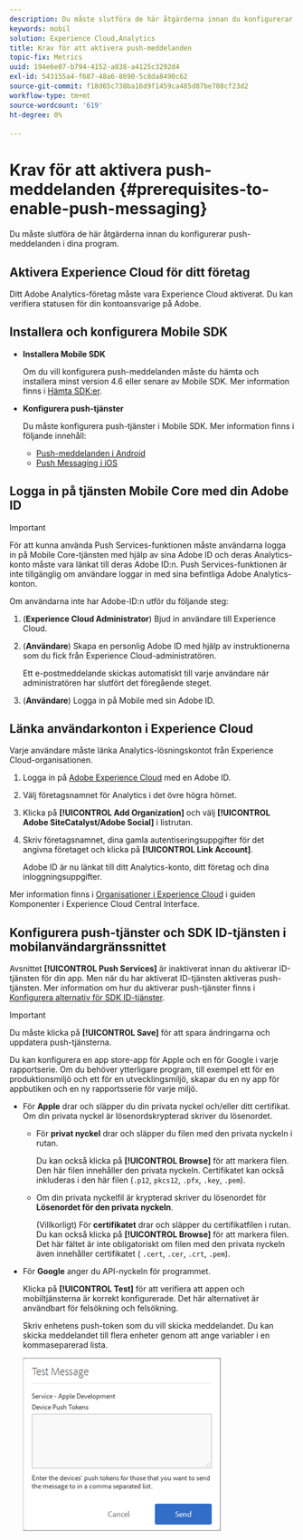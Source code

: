 ```yaml
---
description: Du måste slutföra de här åtgärderna innan du konfigurerar Push Messaging i program.
keywords: mobil
solution: Experience Cloud,Analytics
title: Krav för att aktivera push-meddelanden
topic-fix: Metrics
uuid: 194e6e07-b794-4152-a838-a4125c3292d4
exl-id: 543155a4-f687-48a6-8690-5c8da8490c62
source-git-commit: f18d65c738ba16d9f1459ca485d87be708cf23d2
workflow-type: tm+mt
source-wordcount: '619'
ht-degree: 0%

---
```


# Krav för att aktivera push-meddelanden {#prerequisites-to-enable-push-messaging}

Du måste slutföra de här åtgärderna innan du konfigurerar push-meddelanden i dina program.

## Aktivera Experience Cloud för ditt företag

Ditt Adobe Analytics-företag måste vara Experience Cloud aktiverat. Du kan verifiera statusen för din kontoansvarige på Adobe.

## Installera och konfigurera Mobile SDK

* **Installera Mobile SDK**

   Om du vill konfigurera push-meddelanden måste du hämta och installera minst version 4.6 eller senare av Mobile SDK. Mer information finns i [Hämta SDK:er](/help/using/c-manage-app-settings/c-mob-confg-app/t-config-analytics/download-sdk.md).

* **Konfigurera push-tjänster**

   Du måste konfigurera push-tjänster i Mobile SDK.
Mer information finns i följande innehåll:

   * [Push-meddelanden i Android](/help/android/messaging-main/push-messaging/push-messaging.md)
   * [Push Messaging i iOS](/help/ios/messaging-main/push-messaging/push-messaging.md)

## Logga in på tjänsten Mobile Core med din Adobe ID

>[!IMPORTANT]
>
>För att kunna använda Push Services-funktionen måste användarna logga in på Mobile Core-tjänsten med hjälp av sina Adobe ID och deras Analytics-konto måste vara länkat till deras Adobe ID:n. Push Services-funktionen är inte tillgänglig om användare loggar in med sina befintliga Adobe Analytics-konton.

Om användarna inte har Adobe-ID:n utför du följande steg:

1. (**Experience Cloud Administrator**) Bjud in användare till Experience Cloud.

1. (**Användare**) Skapa en personlig Adobe ID med hjälp av instruktionerna som du fick från Experience Cloud-administratören.

   Ett e-postmeddelande skickas automatiskt till varje användare när administratören har slutfört det föregående steget.

1. (**Användare**) Logga in på Mobile med sin Adobe ID.

## Länka användarkonton i Experience Cloud

Varje användare måste länka Analytics-lösningskontot från Experience Cloud-organisationen.

1. Logga in på [Adobe Experience Cloud](https://experience.adobe.com) med en Adobe ID.

1. Välj företagsnamnet för Analytics i det övre högra hörnet.

1. Klicka på **[!UICONTROL Add Organization]** och välj **[!UICONTROL Adobe SiteCatalyst/Adobe Social]** i listrutan.

1. Skriv företagsnamnet, dina gamla autentiseringsuppgifter för det angivna företaget och klicka på **[!UICONTROL Link Account]**.

   Adobe ID är nu länkat till ditt Analytics-konto, ditt företag och dina inloggningsuppgifter.

Mer information finns i [Organisationer i Experience Cloud](https://experienceleague.adobe.com/docs/core-services/interface/administration/organizations.html) i guiden Komponenter i Experience Cloud Central Interface.

## Konfigurera push-tjänster och SDK ID-tjänsten i mobilanvändargränssnittet

Avsnittet **[!UICONTROL Push Services]** är inaktiverat innan du aktiverar ID-tjänsten för din app. Men när du har aktiverat ID-tjänsten aktiveras push-tjänsten. Mer information om hur du aktiverar push-tjänster finns i [Konfigurera alternativ för SDK ID-tjänster](/help/using/c-manage-app-settings/c-mob-confg-app/t-config-visitor.md).

>[!IMPORTANT]
>
>Du måste klicka på **[!UICONTROL Save]** för att spara ändringarna och uppdatera push-tjänsterna.
>
>Du kan konfigurera en app store-app för Apple och en för Google i varje rapportserie. Om du behöver ytterligare program, till exempel ett för en produktionsmiljö och ett för en utvecklingsmiljö, skapar du en ny app för appbutiken och en ny rapportsserie för varje miljö.

* För **Apple** drar och släpper du din privata nyckel och/eller ditt certifikat. Om din privata nyckel är lösenordskrypterad skriver du lösenordet.

   * För **privat nyckel** drar och släpper du filen med den privata nyckeln i rutan.

      Du kan också klicka på **[!UICONTROL Browse]** för att markera filen. Den här filen innehåller den privata nyckeln. Certifikatet kan också inkluderas i den här filen (`.p12`, `pkcs12`, `.pfx`, `.key`, `.pem`).

   * Om din privata nyckelfil är krypterad skriver du lösenordet för **Lösenordet för den privata nyckeln**.

      (Villkorligt) För **certifikatet** drar och släpper du certifikatfilen i rutan. Du kan också klicka på **[!UICONTROL Browse]** för att markera filen. Det här fältet är inte obligatoriskt om filen med den privata nyckeln även innehåller certifikatet ( `.cert`, `.cer`, `.crt`, `.pem`).

* För **Google** anger du API-nyckeln för programmet.

   Klicka på **[!UICONTROL Test]** för att verifiera att appen och mobiltjänsterna är korrekt konfigurerade. Det här alternativet är användbart för felsökning och felsökning.

   Skriv enhetens push-token som du vill skicka meddelandet. Du kan skicka meddelandet till flera enheter genom att ange variabler i en kommaseparerad lista.

   ![push test message](assets/push_test_list.png)
